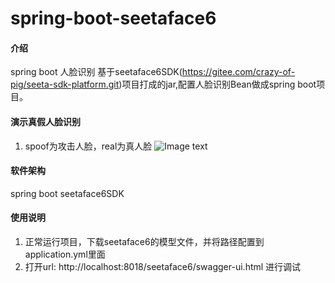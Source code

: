 # spring-boot-seetaface6

#### 介绍
spring boot 人脸识别
基于seetaface6SDK(https://gitee.com/crazy-of-pig/seeta-sdk-platform.git)项目打成的jar,配置人脸识别Bean做成spring boot项目。

#### 演示真假人脸识别
1.  spoof为攻击人脸，real为真人脸
    ![Image text](https://gitee.com/crazy-of-pig/seeta-sdk-platform/raw/master/img/%E6%94%BB%E5%87%BB%E4%BA%BA%E8%84%B8%E6%A3%80%E6%B5%8B.jpg)

#### 软件架构
spring boot
seetaface6SDK

#### 使用说明
1.  正常运行项目，下载seetaface6的模型文件，并将路径配置到application.yml里面
2.  打开url: http://localhost:8018/seetaface6/swagger-ui.html  进行调试
